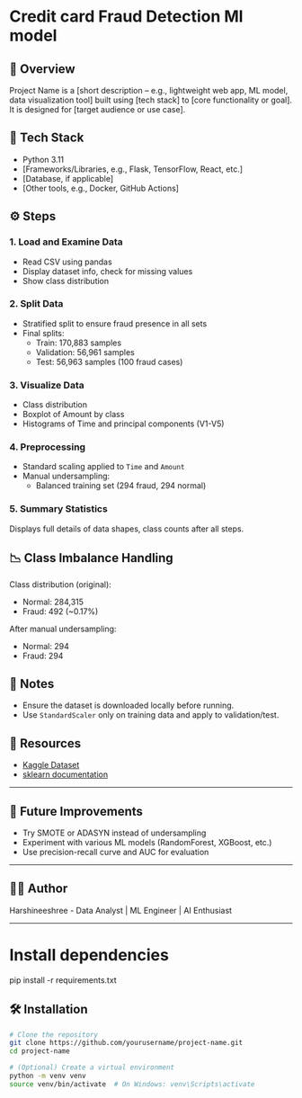 # Credit card Fraud Detection Ml model

## 🚀 Overview
Project Name is a [short description – e.g., lightweight web app, ML model, data visualization tool] built using [tech stack] to [core functionality or goal]. It is designed for [target audience or use case].

## 🧰 Tech Stack
- Python 3.11
- [Frameworks/Libraries, e.g., Flask, TensorFlow, React, etc.]
- [Database, if applicable]
- [Other tools, e.g., Docker, GitHub Actions]


## ⚙️ Steps

### 1. Load and Examine Data

- Read CSV using pandas
- Display dataset info, check for missing values
- Show class distribution

### 2. Split Data

- Stratified split to ensure fraud presence in all sets
- Final splits:
  - Train: 170,883 samples
  - Validation: 56,961 samples
  - Test: 56,963 samples (100 fraud cases)

### 3. Visualize Data

- Class distribution
- Boxplot of Amount by class
- Histograms of Time and principal components (V1-V5)

### 4. Preprocessing

- Standard scaling applied to `Time` and `Amount`
- Manual undersampling:
  - Balanced training set (294 fraud, 294 normal)

### 5. Summary Statistics

Displays full details of data shapes, class counts after all steps.

## 📉 Class Imbalance Handling

Class distribution (original):
- Normal: 284,315
- Fraud: 492 (~0.17%)

After manual undersampling:
- Normal: 294
- Fraud: 294

## 📎 Notes

- Ensure the dataset is downloaded locally before running.
- Use `StandardScaler` only on training data and apply to validation/test.

## 🔗 Resources

- [Kaggle Dataset](https://www.kaggle.com/datasets/mlg-ulb/creditcardfraud)
- [sklearn documentation](https://scikit-learn.org/stable/)

---

## 🧪 Future Improvements

- Try SMOTE or ADASYN instead of undersampling
- Experiment with various ML models (RandomForest, XGBoost, etc.)
- Use precision-recall curve and AUC for evaluation

---

## 🧑‍💻 Author

Harshineeshree - Data Analyst | ML Engineer | AI Enthusiast

---



# Install dependencies
pip install -r requirements.txt

## 🛠️ Installation

```bash
# Clone the repository
git clone https://github.com/yourusername/project-name.git
cd project-name

# (Optional) Create a virtual environment
python -m venv venv
source venv/bin/activate  # On Windows: venv\Scripts\activate
